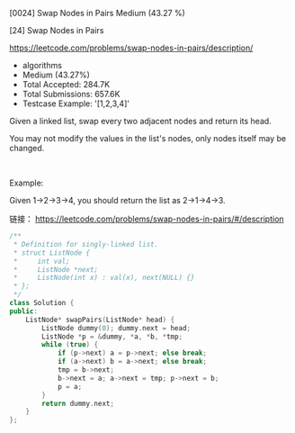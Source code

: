 [0024] Swap Nodes in Pairs                                          Medium (43.27 %)

<!--front-->	
[24] Swap Nodes in Pairs  

https://leetcode.com/problems/swap-nodes-in-pairs/description/

* algorithms
* Medium (43.27%)
* Total Accepted:    284.7K
* Total Submissions: 657.6K
* Testcase Example:  '[1,2,3,4]'

Given a linked list, swap every two adjacent nodes and return its head.

You may not modify the values in the list's nodes, only nodes itself may be changed.

 

Example:


Given 1->2->3->4, you should return the list as 2->1->4->3.







<!--back-->

链接： https://leetcode.com/problems/swap-nodes-in-pairs/#/description

```cpp
/**
 * Definition for singly-linked list.
 * struct ListNode {
 *     int val;
 *     ListNode *next;
 *     ListNode(int x) : val(x), next(NULL) {}
 * };
 */
class Solution {
public:
    ListNode* swapPairs(ListNode* head) {
        ListNode dummy(0); dummy.next = head;
        ListNode *p = &dummy, *a, *b, *tmp;
        while (true) {
            if (p->next) a = p->next; else break;
            if (a->next) b = a->next; else break;
            tmp = b->next;
            b->next = a; a->next = tmp; p->next = b;
            p = a;
        }
        return dummy.next;
    }
};
```


